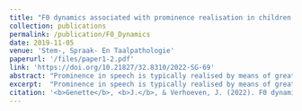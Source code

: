 ```yaml
---
title: "F0 dynamics associated with prominence realisation in children with hearing impairment"
collection: publications
permalink: /publication/F0_Dynamics
date: 2019-11-05
venue: 'Stem-, Spraak- En Taalpathologie'
paperurl: '/files/paper1-2.pdf'
link: 'https://doi.org/10.21827/32.8310/2022-SG-69'
abstract: "Prominence in speech is typically realised by means of greater amplitude, duration and F0 of the vowel nucleus in the syllable that carries word/sentence stress. It is well-established that F0 is the more important physical dimension. The present study reports the analysis of F0 in word realisation of two groups of children differing in hearing status. One group consisted of children with hearing impairment, while the other group consisted of age-matched children with normal hearing. The hearing-impaired children had been fitted with either a cochlear implant or a conventional hearing aid. Children had participated in a (non-)word imitation task which consisted of the repetition of monosyllables containing one of the monophthongs of Belgian Standard Dutch. Measurement and analysis of F0 in the vowel nuclei revealed interesting differences between the groups. The children with hearing impairment had the highest overall F0. In terms of the dynamics of F0 associated with prominence, all children correctly realised an underlying prominence-lending rise-fall pattern which at the phonetic level manifested itself as a falling pitch movement. In addition, the contour in children with a conventional hearing aid was steepest, while it was shallowest in children with a cochlear implant. The contour in children with normal hearing was situated between the two previous groups. The observed differences are attributed to differences in device use."
excerpt:  "Prominence in speech is typically realised by means of greater amplitude, duration and F0 of the vowel nucleus in the syllable that carries word/sentence stress. It is well-established that F0 is the more important physical dimension. The present study reports the analysis of F0 in word realisation of two groups of children differing in hearing status. One group consisted of children with hearing impairment, while the other group consisted of age-matched children with normal hearing. The hearing-impaired children had been fitted with either a cochlear implant or a conventional hearing aid. Children had participated in a (non-)word imitation task which consisted of the repetition of monosyllables containing one of the monophthongs of Belgian Standard Dutch. Measurement and analysis of F0 in the vowel nuclei revealed interesting differences between the groups. The children with hearing impairment had the highest overall F0. In terms of the dynamics of F0 associated with prominence, all children correctly realised an underlying prominence-lending rise-fall pattern which at the phonetic level manifested itself as a falling pitch movement. In addition, the contour in children with a conventional hearing aid was steepest, while it was shallowest in children with a cochlear implant. The contour in children with normal hearing was situated between the two previous groups. The observed differences are attributed to differences in device use."
citation: '<b>Genette</b>, <b>J.</b>, & Verhoeven, J. (2022). F0 dynamics associated with prominence realisation in children with hearing impairment. <i>Stem-, Spraak- En Taalpathologie</i>, <i>27</i>. https://doi.org/10.21827/32.8310/2022-SG-69'
---
```

